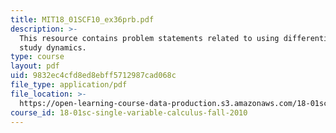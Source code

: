 ```yaml
---
title: MIT18_01SCF10_ex36prb.pdf
description: >-
  This resource contains problem statements related to using differentials to
  study dynamics.
type: course
layout: pdf
uid: 9832ec4cfd8ed8ebff5712987cad068c
file_type: application/pdf
file_location: >-
  https://open-learning-course-data-production.s3.amazonaws.com/18-01sc-single-variable-calculus-fall-2010/9832ec4cfd8ed8ebff5712987cad068c_MIT18_01SCF10_ex36prb.pdf
course_id: 18-01sc-single-variable-calculus-fall-2010
---
```

